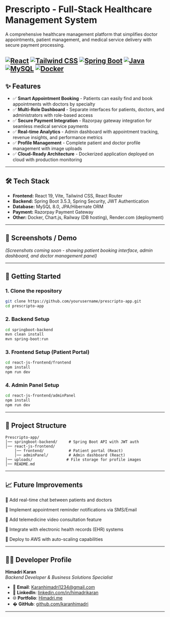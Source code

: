 # Prescripto - Full-Stack Healthcare Management System

A comprehensive healthcare management platform that simplifies doctor appointments, patient management, and medical service delivery with secure payment processing.


[![React](https://img.shields.io/badge/React-19-blue.svg)](https://reactjs.org/)
[![Tailwind CSS](https://img.shields.io/badge/Tailwind_CSS-3.0+-38B2AC.svg)](https://tailwindcss.com/)
[![Spring Boot](https://img.shields.io/badge/Spring%20Boot-3.5.3-brightgreen.svg)](https://spring.io/projects/spring-boot)
[![Java](https://img.shields.io/badge/Java-17+-orange.svg)](https://www.oracle.com/java/)
[![MySQL](https://img.shields.io/badge/MySQL-8.0+-blue.svg)](https://www.mysql.com/)
[![Docker](https://img.shields.io/badge/Docker-Containerized-blue.svg)](https://www.docker.com/)
---

## ✨ Features
- ✅ **Smart Appointment Booking** - Patients can easily find and book appointments with doctors by specialty
- ✅ **Multi-Role Dashboard** - Separate interfaces for patients, doctors, and administrators with role-based access
- ✅ **Secure Payment Integration** - Razorpay gateway integration for seamless medical service payments
- ✅ **Real-time Analytics** - Admin dashboard with appointment tracking, revenue insights, and performance metrics
- ✅ **Profile Management** - Complete patient and doctor profile management with image uploads
- ✅ **Cloud-Ready Architecture** - Dockerized application deployed on cloud with production monitoring

---

## 🛠️ Tech Stack
- **Frontend:** React 19, Vite, Tailwind CSS, React Router
- **Backend:** Spring Boot 3.5.3, Spring Security, JWT Authentication
- **Database:** MySQL 8.0, JPA/Hibernate ORM
- **Payment:** Razorpay Payment Gateway
- **Other:** Docker, Chart.js, Railway (DB hosting), Render.com (deployment)

---

## 📸 Screenshots / Demo
*(Screenshots coming soon - showing patient booking interface, admin dashboard, and doctor management panel)*

---

## 🚀 Getting Started

### 1. Clone the repository
```bash
git clone https://github.com/yourusername/prescripto-app.git
cd prescripto-app
```

### 2. Backend Setup
```bash
cd springboot-backend
mvn clean install
mvn spring-boot:run
```

### 3. Frontend Setup (Patient Portal)
```bash
cd react-js-frontend/frontend
npm install
npm run dev
```

### 4. Admin Panel Setup
```bash
cd react-js-frontend/adminPanel
npm install
npm run dev
```

---

## 📂 Project Structure
```
Prescripto-app/
│── springboot-backend/     # Spring Boot API with JWT auth
│── react-js-frontend/
    │── frontend/           # Patient portal (React)
    │── adminPanel/         # Admin dashboard (React)
│── uploads/               # File storage for profile images
│── README.md
```

---

## 📈 Future Improvements
🔹 Add real-time chat between patients and doctors

🔹 Implement appointment reminder notifications via SMS/Email

🔹 Add telemedicine video consultation feature

🔹 Integrate with electronic health records (EHR) systems

🔹 Deploy to AWS with auto-scaling capabilities

---

## 👨‍💻 Developer Profile

**Himadri Karan**  
*Backend Developer & Business Solutions Specialist*

- 📧 **Email**: [Karanhimadri1234@gmail.com](mailto:Karanhimadri1234@gmail.com)
- 💼 **LinkedIn**: [linkedin.com/in/himadrikaran](https://linkedin.com/in/himadrikaran)  
- 🌐 **Portfolio**: [Himadri.me](https://himadri.me)
- � **GitHub**: [github.com/karanhimadri](https://github.com/karanhimadri)

---

